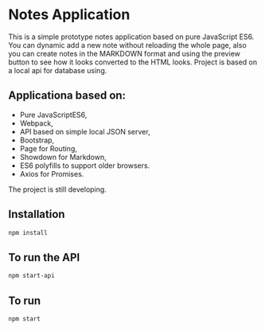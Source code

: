 # Notes Application
This is a simple prototype notes application based on pure JavaScript ES6. You can dynamic add a new note without reloading the whole page, also you can create notes in the MARKDOWN format and using the preview button to see how it looks converted to the HTML looks. Project is based on a local api for database using.

## Applicationa based on:

* Pure JavaScriptES6,
* Webpack,
* API based on simple local JSON server,
* Bootstrap,
* Page for Routing,
* Showdown for Markdown,
* ES6 polyfills to support older browsers.
* Axios for Promises.

The project is still developing.

## Installation

```bash
npm install
```
## To run the API

```bash
npm start-api
```
## To run

```bash
npm start
```
